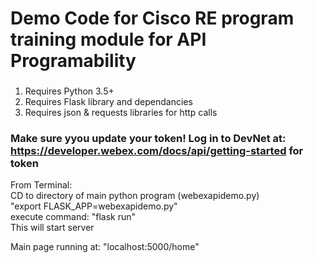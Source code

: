 # Demo Code for Cisco RE program training module for API Programability  
  
  
###
1. Requires Python 3.5+  
2. Requires Flask library and dependancies  
3. Requires json & requests libraries for http calls  

  
### **Make sure yyou update your token! Log in to DevNet at: https://developer.webex.com/docs/api/getting-started for token**  
  
  
From Terminal:  
CD to directory of main python program (webexapidemo.py)  
"export FLASK_APP=webexapidemo.py"  
execute command: "flask run"  
This will start server  
  
Main page running at: "localhost:5000/home"  

